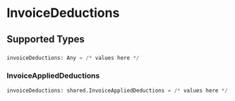 # InvoiceDeductions


## Supported Types

### 

```python
invoiceDeductions: Any = /* values here */
```

### InvoiceAppliedDeductions

```python
invoiceDeductions: shared.InvoiceAppliedDeductions = /* values here */
```

